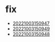 # fix
- [20221003150947](/zet/20221003150947/README.md)
- [20221003150949](/zet/20221003150949/README.md)
- [20221003150948](/zet/20221003150948/README.md)

